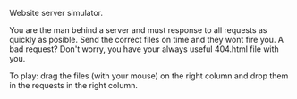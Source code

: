 Website server simulator.

You are the man behind a server and must response to all requests as quickly as posible. Send the correct files on time and they wont fire you. A bad request? Don't worry, you have your always useful 404.html file with you.

To play: drag the files (with your mouse) on the right column and drop them in the requests in the right column.